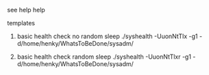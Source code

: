 see help
help

templates 
1. basic health check no random sleep 
	./syshealth -UuonNtTlx -g1 -d/home/henky/WhatsToBeDone/sysadm/ 

2. basic health check random sleep 
	./syshealth -UuonNtTlxr -g1 -d/home/henky/WhatsToBeDone/sysadm/ 
